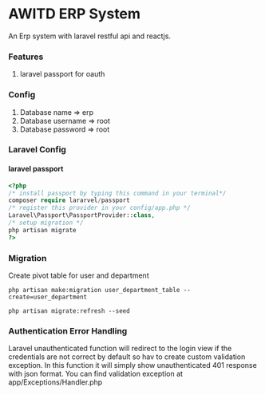# AWITD ERP System

An Erp system with laravel restful api and reactjs.

### Features

1. laravel passport for oauth 

### Config
1. Database name => erp
2. Database username => root
3. Database password => root 

### Laravel Config

#### laravel passport
```php
<?php
/* install passport by typing this command in your terminal*/
composer require lararvel/passport
/* register this provider in your config/app.php */
Laravel\Passport\PassportProvider::class,
/* setup migration */
php artisan migrate
?>
```
### Migration

Create pivot table for user and department
```
php artisan make:migration user_department_table --create=user_department
```

```
php artisan migrate:refresh --seed
```

### Authentication Error Handling

Laravel unauthenticated function will redirect to the login view if the credentials are not correct by default so hav to create custom validation exception. In this function it will simply show unauthenticated 401 response with json format. You can find validation exception at app/Exceptions/Handler.php
